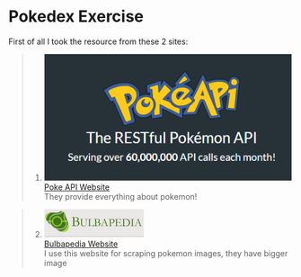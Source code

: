 # Pokedex Exercise

First of all I took the resource from these 2 sites:
> 1. ![pokeapi](/pokeapi.png)  
[Poke API Website](https://pokeapi.co/)  
They provide everything about pokemon!  

> 2. ![bulba](/BULBA.png)  
[Bulbapedia Website](https://bulbapedia.bulbagarden.net/wiki/List_of_Pok%C3%A9mon_by_name)  
I use this website for scraping pokemon images, they have bigger image
